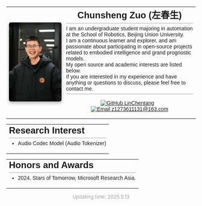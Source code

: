 <table style="border: none; border-collapse: collapse;">
  <tr style="border: none;">
    <td style="border: none; width: 140px; height: 200px; vertical-align: middle; padding-right: 5px;">
      <img src="../images/ChunshengZuo休闲.jpg" alt="Chunsheng Zuo Profile Photo" width="240px" style="box-shadow: 0px 4px 10px rgba(0, 0, 0, 0.3); border-radius: 5px;" />
    </td>
    <td style="border: none; vertical-align: middle;">
      <h1 style="margin-top: 0; text-align: center; font-family: JetBrains Mono,SimSun, sans-serif; font-size: 24px; border-bottom: 2px solid #ccc; padding-bottom: 5px; margin-bottom: 5px;">Chunsheng Zuo (左春生)</h1>
      <p style="text-align: left; font-family: JetBrains Mono,SimSun, sans-serif; font-size: 14px; border-bottom: 2px solid #ccc; margin-top: 5px; padding-bottom: 5px; margin-bottom:15px;">I am an undergraduate student majoring in automation at the School of Robotics, Beijing Union University.<br>
      I am a continuous learner and explorer, and am passionate about participating in open-source projects related to embodied intelligence and grand prognostic models.<br>
      My open source and academic interests are listed below.<br>
      If you are interested in my experience and have anything or questions to discuss, please feel free to contact me.</p>
      <p style="text-align: center; font-family: JetBrains Mono,SimSun, sans-serif; font-size: 14px;">
        <a href="https://github.com/LinChentang" target="_blank" rel="noopener noreferrer"><img src="https://img.shields.io/badge/GitHub-LinChentang-blue" alt="GitHub LinChentang"></a>
        &nbsp;&nbsp;
        <a href="mailto:z1273611131@163.com"><img src="https://img.shields.io/badge/Email-z1273611131@163.com-red" alt="Email z1273611131@163.com"></a>
      </p>
    </td>
  </tr>
</table>


<table style="border: none; border-collapse: collapse;">
  <tr style="border: none;">
    <td style="border: none; text-align: left;">
      <h1 style="margin-top: 0; text-align: left; font-family: JetBrains Mono,SimSun, sans-serif; font-size: 24px; border-bottom: 2px solid #ccc; padding-bottom: 5px; margin-bottom: 5px;">Research Interest</h1>
      <ul style="text-align: left; font-family: JetBrains Mono,SimSun, sans-serif; font-size: 14px; margin-top: 5px; padding-bottom: 5px; margin-bottom:5px;">
        <li style="margin-bottom: 5px;">
        Audio Codec Model (Audio Tokenizer)</li>
        </ul>
    </td>
  </tr>
</table>


<table style="border: none; border-collapse: collapse;">
  <tr style="border: none;">
    <td style="border: none; text-align: left;">
      <h1 style="margin-top: 0; text-align: left; font-family: JetBrains Mono,SimSun, sans-serif; font-size: 24px; border-bottom: 2px solid #ccc; padding-bottom: 5px; margin-bottom: 5px;">Honors and Awards</h1>
      <ul style="text-align: left; font-family: JetBrains Mono,SimSun, sans-serif; font-size: 14px; margin-top: 5px; padding-bottom: 5px; margin-bottom:5px;">
        <li style="margin-bottom: 5px;">
        2024, Stars of Tomorrow, Microsoft Research Asia.</li>
        </ul>
    </td>
  </tr>
</table>


<p style="text-align:center; font-size:small; color:#A0A0A0;">
  Updating time: 2025.5.13
</p>
